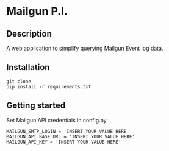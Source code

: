 # Mailgun P.I.
## Description
A web application to simplify querying Mailgun Event log data.

## Installation
```
git clone
pip install -r requirements.txt
```

## Getting started
Set Mailgun API credentials in config.py
```
MAILGUN_SMTP_LOGIN = 'INSERT YOUR VALUE HERE'
MAILGUN_API_BASE_URL = 'INSERT YOUR VALUE HERE'
MAILGUN_API_KEY = 'INSERT YOUR VALUE HERE'
```

